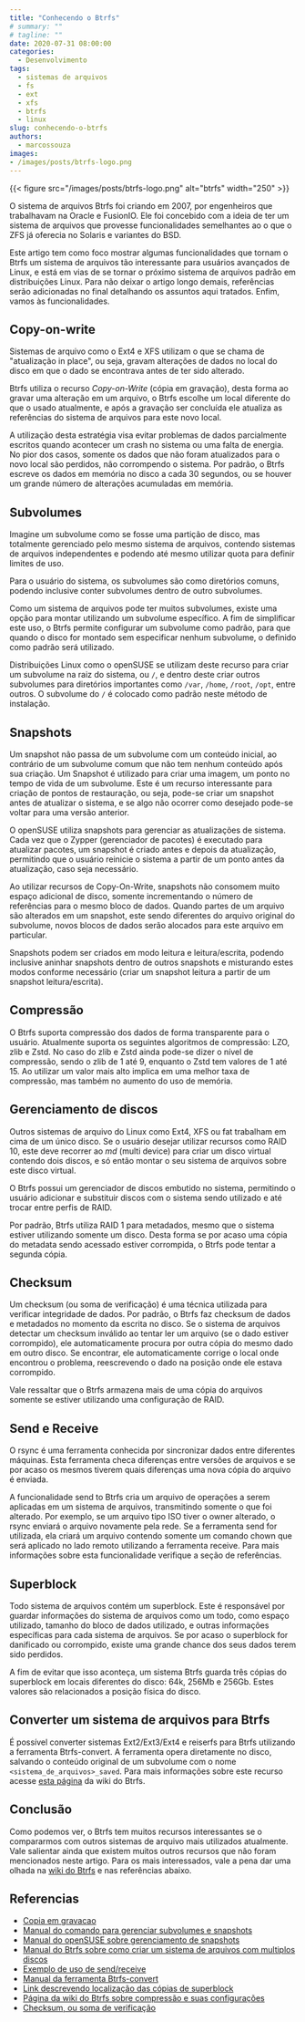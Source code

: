 ```yaml
---
title: "Conhecendo o Btrfs"
# summary: ""
# tagline: ""
date: 2020-07-31 08:00:00
categories:
  - Desenvolvimento
tags:
  - sistemas de arquivos
  - fs
  - ext
  - xfs
  - btrfs
  - linux
slug: conhecendo-o-btrfs
authors:
  - marcossouza
images:
- /images/posts/btrfs-logo.png
---
```


{{< figure src="/images/posts/btrfs-logo.png" alt="btrfs" width="250" >}}

O sistema de arquivos Btrfs foi criando em 2007, por engenheiros que trabalhavam na Oracle e FusionIO. Ele foi concebido com a ideia de ter um sistema de arquivos que provesse funcionalidades semelhantes ao o que o ZFS já oferecia no Solaris e variantes do BSD.

Este artigo tem como foco mostrar algumas funcionalidades que tornam o Btrfs um sistema de arquivos tão interessante para usuários avançados de Linux, e está em vias de se tornar o próximo sistema de arquivos padrão em distribuições Linux. Para não deixar o artigo longo demais, referências serão adicionadas no final detalhando os assuntos aqui tratados. Enfim, vamos às funcionalidades.

## Copy-on-write

Sistemas de arquivo como o Ext4 e XFS utilizam o que se chama de "atualização in place", ou seja, gravam alterações de dados no local do disco em que o dado se encontrava antes de ter sido alterado.

Btrfs utiliza o recurso *Copy-on-Write* (cópia em gravação), desta forma ao gravar uma alteração em um arquivo, o Btrfs escolhe um local diferente do que o usado atualmente, e após a gravação ser concluída ele atualiza as referências do sistema de arquivos para este novo local.

A utilização desta estratégia visa evitar problemas de dados parcialmente escritos quando  acontecer um crash no sistema ou uma falta de energia. No pior dos casos, somente os dados que não foram atualizados para o novo local são perdidos, não corrompendo o sistema. Por padrão, o Btrfs escreve os dados em memória no disco a cada 30 segundos, ou se houver um grande número de alterações acumuladas em memória.

## Subvolumes

Imagine um subvolume como se fosse uma partição de disco, mas totalmente gerenciado pelo mesmo sistema de arquivos, contendo sistemas de arquivos independentes e podendo até mesmo utilizar quota para definir limites de uso.

Para o usuário do sistema, os subvolumes são como diretórios comuns, podendo inclusive conter subvolumes dentro de outro subvolumes.

Como um sistema de arquivos pode ter muitos subvolumes, existe uma opção para montar utilizando um subvolume específico. A fim de simplificar este uso, o Btrfs permite configurar um subvolume como padrão, para que quando o disco for montado sem especificar nenhum subvolume, o definido como padrão será utilizado.

Distribuições Linux como o openSUSE se utilizam deste recurso para criar um subvolume na raiz do sistema, ou `/`, e dentro deste criar outros subvolumes para diretórios importantes como `/var`, `/home`, `/root`, `/opt`, entre outros. O subvolume do `/` é colocado como padrão neste método de instalação.

## Snapshots

Um snapshot não passa de um subvolume com um conteúdo inicial, ao contrário de um subvolume comum que não tem nenhum conteúdo após sua criação. Um Snapshot é utilizado para criar uma imagem, um ponto no tempo de vida de um subvolume. Este é um recurso interessante para criação de pontos de restauração, ou seja, pode-se criar um snapshot antes de atualizar o sistema, e se algo não ocorrer como desejado pode-se voltar para uma versão anterior.

O openSUSE utiliza snapshots para gerenciar as atualizações de sistema. Cada vez que o Zypper (gerenciador de pacotes) é executado para atualizar pacotes, um snapshot é criado antes e depois da atualização, permitindo que o usuário reinicie o sistema a partir de um ponto antes da atualização, caso seja necessário.

Ao utilizar recursos de Copy-On-Write, snapshots não consomem muito espaço adicional de disco, somente incrementando o número de referências para o mesmo bloco de dados. Quando partes de um arquivo são alterados em um snapshot, este sendo diferentes do arquivo original do subvolume, novos blocos de dados serão alocados para este arquivo em particular.

Snapshots podem ser criados em modo leitura e leitura/escrita, podendo inclusive aninhar snapshots dentro de outros snapshots e misturando estes modos conforme necessário (criar um snapshot leitura a partir de um snapshot leitura/escrita).

## Compressão

O Btrfs suporta compressão dos dados de forma transparente para o usuário. Atualmente suporta os seguintes algoritmos de compressão: LZO, zlib e Zstd. No caso do zlib e Zstd ainda pode-se dizer o nível de compressão, sendo o zlib de 1 até 9, enquanto o Zstd tem valores de 1 até 15. Ao utilizar um valor mais alto implica em uma melhor taxa de compressão, mas também no aumento do uso de memória.


## Gerenciamento de discos

Outros sistemas de arquivo do Linux como Ext4, XFS ou fat trabalham em cima de um único disco. Se o usuário desejar utilizar recursos como RAID 10, este deve recorrer ao *md* (multi device) para criar um disco virtual contendo dois discos, e só então montar o seu sistema de arquivos sobre este disco virtual.

O Btrfs possui um gerenciador de discos embutido no sistema, permitindo o usuário adicionar e substituir discos com o sistema sendo utilizado e até trocar entre perfis de RAID.

Por padrão, Btrfs utiliza RAID 1 para metadados, mesmo que o sistema estiver utilizando somente um disco. Desta forma se por acaso uma cópia do metadata sendo acessado estiver corrompida, o Btrfs pode tentar a segunda cópia.

## Checksum

Um checksum (ou soma de verificação) é uma técnica utilizada para verificar integridade de dados. Por padrão, o Btrfs faz checksum de dados e metadados no momento da escrita no disco. Se o sistema de arquivos detectar um checksum inválido ao tentar ler um arquivo (se o dado estiver corrompido), ele automaticamente procura por outra cópia do mesmo dado em outro disco. Se encontrar, ele automaticamente corrige o local onde encontrou o problema, reescrevendo o dado na posição onde ele estava corrompido.

Vale ressaltar que o Btrfs armazena mais de uma cópia do arquivos somente se estiver utilizando uma configuração de RAID.

## Send e Receive

O rsync é uma ferramenta conhecida por sincronizar dados entre diferentes máquinas. Esta ferramenta checa diferenças entre versões de arquivos e se por acaso os mesmos tiverem quais diferenças uma nova cópia do arquivo é enviada.

A funcionalidade send to Btrfs cria um arquivo de operações a serem aplicadas em um sistema de arquivos, transmitindo somente o que foi alterado. Por exemplo, se um arquivo tipo ISO tiver o owner alterado, o rsync enviará o arquivo novamente pela rede. Se a ferramenta send for utilizada, ela criará um arquivo contendo somente um comando chown que será aplicado no lado remoto utilizando a ferramenta receive. Para mais informações sobre esta funcionalidade verifique a seção de referências.

## Superblock

Todo sistema de arquivos contém um superblock. Este é responsável por guardar informações do sistema de arquivos como um todo, como espaço utilizado, tamanho do bloco de dados utilizado, e outras informações específicas para cada sistema de arquivos. Se por acaso o superblock for danificado ou corrompido, existe uma grande chance dos seus dados terem sido perdidos.

A fim de evitar que isso aconteça, um sistema Btrfs guarda três cópias do superblock em locais diferentes do disco: 64k, 256Mb e 256Gb. Estes valores são relacionados a posição física do disco.

## Converter um sistema de arquivos para Btrfs

É possível converter sistemas Ext2/Ext3/Ext4 e reiserfs para Btrfs utilizando a ferramenta Btrfs-convert. A ferramenta opera diretamente no disco, salvando o conteúdo original de um subvolume com o nome `<sistema_de_arquivos>_saved`. Para mais informações sobre este recurso acesse [esta página](https://btrfs.wiki.kernel.org/index.php/Conversion_from_Ext3) da wiki do Btrfs.

## Conclusão

Como podemos ver, o Btrfs tem muitos recursos interessantes se o compararmos com outros sistemas de arquivo mais utilizados atualmente. Vale salientar ainda que existem muitos outros recursos que não foram mencionados neste artigo. Para os mais interessados, vale a pena dar uma olhada na [wiki do Btrfs](https://btrfs.wiki.kernel.org/index.php/Main_Page) e nas referências abaixo.

## Referencias

- [Copia em gravacao](https://pt.wikipedia.org/wiki/C%C3%B3pia_em_grava%C3%A7%C3%A3o)
- [Manual do comando para gerenciar subvolumes e snapshots](https://btrfs.wiki.kernel.org/index.php/Manpage/btrfs-subvolume)
- [Manual do openSUSE sobre gerenciamento de snapshots](https://doc.opensuse.org/documentation/leap/archive/15.0/reference/html/book.opensuse.reference/cha.snapper.html)
- [Manual do Btrfs sobre como criar um sistema de arquivos com multiplos discos](https://btrfs.wiki.kernel.org/index.php/Using_Btrfs_with_Multiple_Devices)
- [Exemplo de uso de send/receive](https://mpdesouza.com/2020/05/14/btrfs-making-send-more-capable/)
- [Manual da ferramenta Btrfs-convert](https://btrfs.wiki.kernel.org/index.php/Manpage/btrfs-convert)
- [Link descrevendo localização das cópias de superblock](https://btrfs.wiki.kernel.org/index.php/Manpage/btrfs-convert)
- [Página da wiki do Btrfs sobre compressão e suas configurações](https://btrfs.wiki.kernel.org/index.php/Compression)
- [Checksum, ou soma de verificação](https://pt.wikipedia.org/wiki/Soma_de_verifica%C3%A7%C3%A3o)
